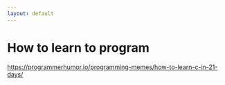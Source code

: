 ```yaml
---
layout: default
---
```


# How to learn to program

https://programmerhumor.io/programming-memes/how-to-learn-c-in-21-days/

